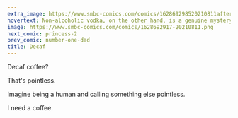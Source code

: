 ```yaml
---
extra_image: https://www.smbc-comics.com/comics/162869298520210811after.png
hovertext: Non-alcoholic vodka, on the other hand, is a genuine mystery.
image: https://www.smbc-comics.com/comics/1628692917-20210811.png
next_comic: princess-2
prev_comic: number-one-dad
title: Decaf
---
```


Decaf coffee?

That's pointless.

Imagine being a human and calling something else pointless.

I need a coffee.
